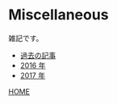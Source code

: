 # Miscellaneous

雑記です。

- [過去の記事](docs/readme.md)
- [2016 年](docs/2016/readme.md)
- [2017 年](docs/2017/readme.md)

[HOME](https://officeokano.github.io)
